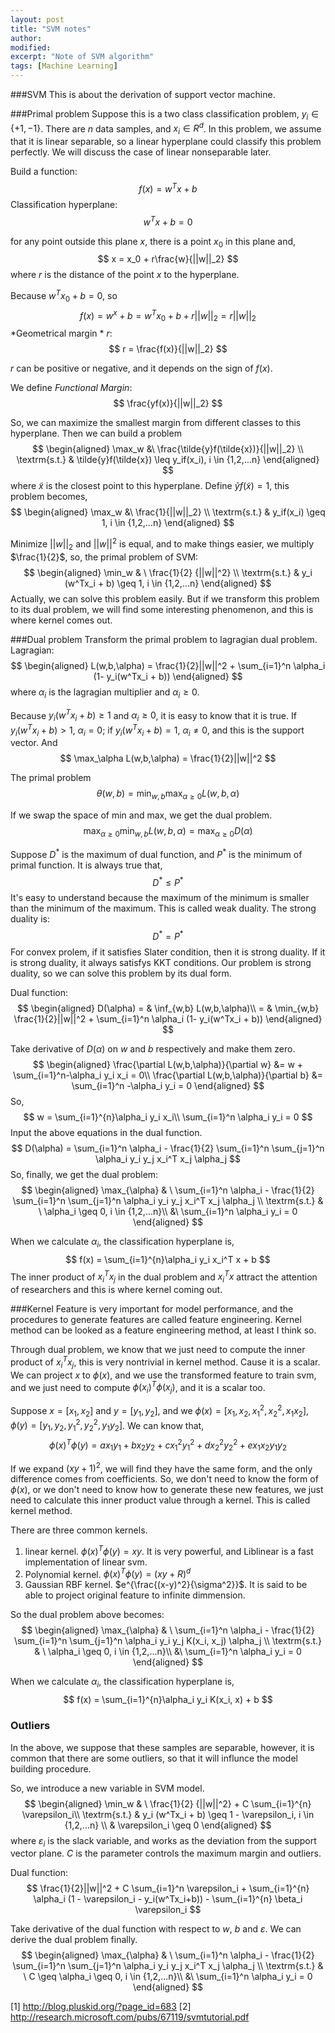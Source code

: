 ```yaml
---
layout: post
title: "SVM notes"
author: 
modified:
excerpt: "Note of SVM algorithm"
tags: [Machine Learning]
---
```


###SVM
This is about the derivation of support vector machine.



###Primal problem
Suppose this is a two class classification problem, $y_i \in \{+1,-1\}$. There are $n$ data samples, and $x_i \in R^d$.
In this problem, we assume that it is linear separable, so a linear hyperplane could classify this problem perfectly. We will discuss the case of linear nonseparable later.

Build a function:
$$
f(x) = w^Tx + b
$$
Classification hyperplane:
$$
w^T x + b = 0
$$

for any point outside this plane $x$, there is a point $x_0$ in this plane and,
$$
x = x_0 + r\frac{w}{||w||_2}
$$
where $r$ is the distance of the point $x$ to the hyperplane.

Because $w^Tx_0 + b = 0$, so
$$
f(x) = w^x+b = w^Tx_0 +b +r||w||_2 = r||w||_2
$$
*Geometrical margin *  $r$:
$$
r = \frac{f(x)}{||w||_2}
$$

$r$ can be positive or negative, and it depends on the sign of $f(x)$.

We define *Functional Margin*:
$$
\frac{yf(x)}{||w||_2}
$$

So, we can maximize the smallest margin from different classes to this hyperplane. Then we can  build a problem
$$
\begin{aligned}
\max_w &\ \frac{\tilde{y}f(\tilde{x})}{||w||_2} \\
\textrm{s.t.} & \tilde{y}f(\tilde{x}) \leq y_if(x_i), i \in {1,2,...n}
\end{aligned}
$$
where $\tilde{x}$ is the closest point to this hyperplane.
Define $\tilde{y}f(\tilde{x}) = 1$, this problem becomes,
$$
\begin{aligned}
\max_w &\ \frac{1}{||w||_2} \\
\textrm{s.t.} &  y_if(x_i) \geq 1, i \in {1,2,...n}
\end{aligned}
$$

Minimize $||w||_2$ and $||w||^2$ is equal, and to make things easier, we multiply $\frac{1}{2}$, so, the primal problem of SVM:
$$
\begin{aligned}
\min_w & \ \frac{1}{2} {||w||^2} \\
\textrm{s.t.} &  y_i (w^Tx_i + b) \geq 1, i \in {1,2,...n}
\end{aligned}
$$
Actually, we can solve this problem easily. But if we transform this problem to its dual problem, we will find some interesting phenomenon, and this is where kernel comes out.

###Dual problem
Transform the primal problem to lagragian dual problem.
Lagragian:
$$
\begin{aligned}
L(w,b,\alpha) = \frac{1}{2}||w||^2 + \sum_{i=1}^n \alpha_i (1- y_i(w^Tx_i + b))
\end{aligned}
$$
where $\alpha_i$ is the lagragian multiplier and $\alpha_i \geq 0$.

Because $y_i (w^Tx_i + b) \geq 1$ and $\alpha_i \geq 0$, it is easy to know that it is true. If $y_i (w^Tx_i + b) > 1$, $\alpha_i=0$; if $y_i (w^Tx_i + b) = 1$, $\alpha_i \neq 0$, and this is the support vector. And
$$
\max_\alpha L(w,b,\alpha) = \frac{1}{2}||w||^2
$$

The primal problem
$$
\theta(w,b) = \min_{w,b} \max_{\alpha \geq 0} L(w,b,\alpha)
$$

If we swap the space of min and max, we get the dual problem.
$$
\max_{\alpha \geq 0} \min_{w,b} L(w,b,\alpha) = \max_{\alpha \geq 0} D(\alpha)
$$

Suppose $D^*$ is the maximum of dual function, and $P^*$ is the minimum of primal function.
It is always true that,
$$
D^* \leq P^*
$$
It's easy to understand because the maximum of the minimum is smaller than the minimum of the maximum. This is called weak duality.
The strong duality is:
$$
D^* = P^*
$$
For convex prolem, if it satisfies Slater condition, then it is strong duality. If it is strong duality, it always satisfys KKT conditions. Our problem is strong duality, so we can solve this problem by its dual form.

Dual function:
$$
\begin{aligned}
D(\alpha) = & \inf_{w,b} L(w,b,\alpha)\\
 = & \min_{w,b} \frac{1}{2}||w||^2 + \sum_{i=1}^n \alpha_i (1- y_i(w^Tx_i + b))
\end{aligned}
$$

Take derivative of $D(\alpha)$ on $w$ and $b$ respectively and make them zero.
$$
\begin{aligned}
\frac{\partial L(w,b,\alpha)}{\partial w} &= w + \sum_{i=1}^n-\alpha_i y_i x_i = 0\\
\frac{\partial L(w,b,\alpha)}{\partial b} &= \sum_{i=1}^n -\alpha_i y_i = 0
\end{aligned}
$$
So,
$$
w = \sum_{i=1}^{n}\alpha_i y_i x_i\\
\sum_{i=1}^n \alpha_i y_i = 0
$$
Input the above equations in the dual function.
$$
D(\alpha) =  \sum_{i=1}^n \alpha_i - \frac{1}{2} \sum_{i=1}^n \sum_{j=1}^n \alpha_i y_i y_j x_i^T x_j \alpha_j
$$
So, finally, we get the dual problem:
$$
\begin{aligned}
\max_{\alpha} & \   \sum_{i=1}^n \alpha_i - \frac{1}{2} \sum_{i=1}^n \sum_{j=1}^n \alpha_i y_i y_j x_i^T x_j \alpha_j \\
\textrm{s.t.} & \ \alpha_i \geq 0, i \in {1,2,...n}\\
&\ \sum_{i=1}^n \alpha_i y_i = 0
\end{aligned}
$$

When we calculate $\alpha_i$, the classification hyperplane is,
$$
f(x) = \sum_{i=1}^{n}\alpha_i y_i x_i^T x + b
$$
The inner product of $x_i^T x_j$ in the dual problem and $x_i^Tx$ attract the attention of researchers and this is where kernel coming out.

###Kernel
Feature is very important for model performance, and the procedures to generate features are called feature engineering. Kernel method can be looked as a feature engineering method, at least I think so.

Through dual problem, we know that we just need to compute the inner product of $x_i^T x_j$, this is very nontrivial in kernel method. Cause it is a scalar. We can project $x$ to $\phi(x)$, and we use the transformed feature to train svm, and we just need to compute $\phi(x_i)^T \phi(x_j)$, and it is a scalar too.

Suppose $x = [x_1,x_2]$ and $y = [y_1, y_2]$, and we $\phi(x) = [x_1,x_2,x_1^2,x_2^2,x_1x_2]$, $\phi(y) = [y_1,y_2,y_1^2,y_2^2,y_1y_2]$.
We can know that,
$$
\phi(x)^T\phi(y) = a x_1y_1 + b x_2y_2 + cx_1^2y_1^2 + dx_2^2y_2^2 + ex_1x_2y_1y_2
$$

If we expand $(xy+1)^2$, we will find they have the same form, and the only difference comes from coefficients. So, we don't need to know the form of $\phi(x)$, or we don't need to know how to generate these new features, we just need to calculate this inner product value through a kernel. This is called kernel method.

There are three common kernels.
1. linear kernel. $\phi(x)^T\phi(y) = xy$. It is very powerful, and Liblinear is a fast implementation of linear svm.
2. Polynomial kernel. $\phi(x)^T\phi(y) = (xy+R)^d$
3. Gaussian RBF kernel. $e^{\frac{(x-y)^2}{\sigma^2}}$. It is said to be able to project original feature to infinite dimmension.

So the dual problem above becomes:
$$
\begin{aligned}
\max_{\alpha} & \   \sum_{i=1}^n \alpha_i - \frac{1}{2} \sum_{i=1}^n \sum_{j=1}^n \alpha_i y_i y_j K(x_i, x_j) \alpha_j \\
\textrm{s.t.} & \ \alpha_i \geq 0, i \in {1,2,...n}\\
&\ \sum_{i=1}^n \alpha_i y_i = 0
\end{aligned}
$$

When we calculate $\alpha_i$, the classification hyperplane is,
$$
f(x) = \sum_{i=1}^{n}\alpha_i y_i K(x_i, x) + b
$$


### Outliers
In the above, we suppose that these samples are separable, however, it is common that there are some outliers, so that it will influnce the model building procedure.

So, we introduce a new variable in SVM model.
$$
\begin{aligned}
\min_w & \ \frac{1}{2} {||w||^2}  + C \sum_{i=1}^{n} \varepsilon_i\\
\textrm{s.t.} &  y_i (w^Tx_i + b) \geq 1 - \varepsilon_i, i \in {1,2,...n} \\
& \varepsilon_i \geq 0
\end{aligned}
$$
where $\varepsilon_i$ is the slack variable, and works as the deviation from the support vector plane. $C$ is the parameter controls the maximum margin and outliers.

Dual function:
$$
\frac{1}{2}||w||^2 + C \sum_{i=1}^n \varepsilon_i + \sum_{i=1}^{n} \alpha_i (1 - \varepsilon_i - y_i(w^Tx_i+b)) - \sum_{i=1}^{n} \beta_i \varepsilon_i
$$

Take derivative of the dual function with respect to $w$, $b$ and $\varepsilon$.
We can derive the dual problem finally.
$$
\begin{aligned}
\max_{\alpha} & \   \sum_{i=1}^n \alpha_i - \frac{1}{2} \sum_{i=1}^n \sum_{j=1}^n \alpha_i y_i y_j x_i^T x_j \alpha_j \\
\textrm{s.t.} & \ C \geq \alpha_i \geq 0, i \in {1,2,...n}\\
&\ \sum_{i=1}^n \alpha_i y_i = 0
\end{aligned}
$$

[1] http://blog.pluskid.org/?page_id=683
[2] http://research.microsoft.com/pubs/67119/svmtutorial.pdf
